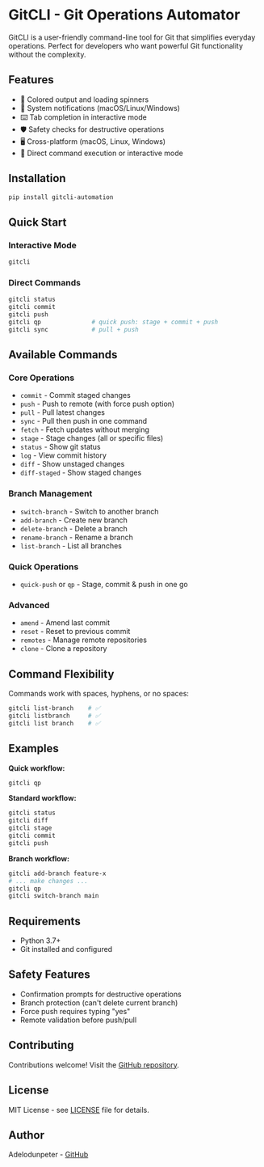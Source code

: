 # GitCLI - Git Operations Automator

GitCLI is a user-friendly command-line tool for Git that simplifies everyday operations. Perfect for developers who want powerful Git functionality without the complexity.

## Features

- 🎨 Colored output and loading spinners
- 🔔 System notifications (macOS/Linux/Windows)
- ⌨️ Tab completion in interactive mode
- 🛡️ Safety checks for destructive operations
- 🖥️ Cross-platform (macOS, Linux, Windows)
- 🚀 Direct command execution or interactive mode

## Installation

```bash
pip install gitcli-automation
```

## Quick Start

### Interactive Mode
```bash
gitcli
```

### Direct Commands
```bash
gitcli status
gitcli commit
gitcli push
gitcli qp              # quick push: stage + commit + push
gitcli sync            # pull + push
```

## Available Commands

### Core Operations
- `commit` - Commit staged changes
- `push` - Push to remote (with force push option)
- `pull` - Pull latest changes
- `sync` - Pull then push in one command
- `fetch` - Fetch updates without merging
- `stage` - Stage changes (all or specific files)
- `status` - Show git status
- `log` - View commit history
- `diff` - Show unstaged changes
- `diff-staged` - Show staged changes

### Branch Management
- `switch-branch` - Switch to another branch
- `add-branch` - Create new branch
- `delete-branch` - Delete a branch
- `rename-branch` - Rename a branch
- `list-branch` - List all branches

### Quick Operations
- `quick-push` or `qp` - Stage, commit & push in one go

### Advanced
- `amend` - Amend last commit
- `reset` - Reset to previous commit
- `remotes` - Manage remote repositories
- `clone` - Clone a repository

## Command Flexibility

Commands work with spaces, hyphens, or no spaces:
```bash
gitcli list-branch    # ✅
gitcli listbranch     # ✅
gitcli list branch    # ✅
```

## Examples

**Quick workflow:**
```bash
gitcli qp
```

**Standard workflow:**
```bash
gitcli status
gitcli diff
gitcli stage
gitcli commit
gitcli push
```

**Branch workflow:**
```bash
gitcli add-branch feature-x
# ... make changes ...
gitcli qp
gitcli switch-branch main
```

## Requirements

- Python 3.7+
- Git installed and configured

## Safety Features

- Confirmation prompts for destructive operations
- Branch protection (can't delete current branch)
- Force push requires typing "yes"
- Remote validation before push/pull

## Contributing

Contributions welcome! Visit the [GitHub repository](https://github.com/Adelodunpeter25/GitCLI).

## License

MIT License - see [LICENSE](LICENSE) file for details.

## Author

Adelodunpeter - [GitHub](https://github.com/Adelodunpeter25)

